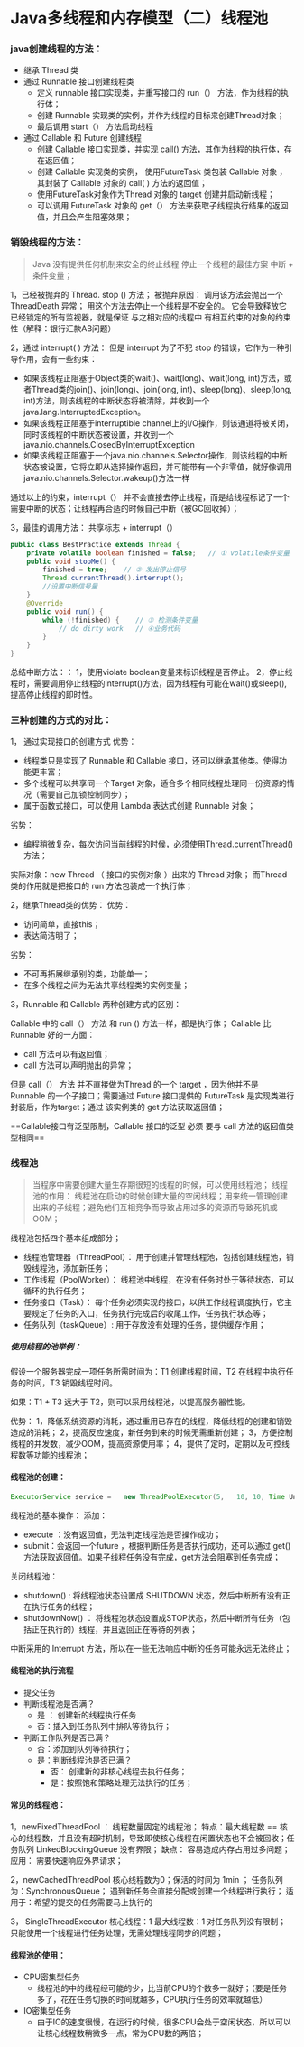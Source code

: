 Java多线程和内存模型（二）线程池
===
### java创建线程的方法：
+ 继承 Thread 类
+ 通过 Runnable 接口创建线程类
	 + 定义 runnable 接口实现类，并重写接口的 run（） 方法，作为线程的执行体；
	 + 创建 Runnable  实现类的实例，并作为线程的目标来创建Thread对象；
	 +  最后调用 start（） 方法启动线程
+ 通过  Callable 和 Future 创建线程
	+ 创建 Callable 接口实现类，并实现 call() 方法，其作为线程的执行体，存在返回值；
	+ 创建 Callable 实现类的实例， 使用FutureTask 类包装 Callable 对象 ，其封装了 Callable 对象的 call( ) 方法的返回值；
	+ 使用FutureTask对象作为Thread 对象的 target 创建并启动新线程；
	+ 可以调用 FutureTask 对象的 get（） 方法来获取子线程执行结果的返回值，并且会产生阻塞效果；

### 销毁线程的方法：
> Java 没有提供任何机制来安全的终止线程
> 停止一个线程的最佳方案 中断 + 条件变量；

1，已经被抛弃的 Thread. stop () 方法；
被抛弃原因：
调用该方法会抛出一个 ThreadDeath 异常；
用这个方法去停止一个线程是不安全的。
它会导致释放它已经锁定的所有监视器，就是保证 与之相对应的线程中 有相互约束的对象的约束性（解释：银行汇款AB问题）

2，通过 interrupt( ) 方法：
但是 interrupt 为了不犯 stop 的错误，它作为一种引导作用，会有一些约束：
 + 如果该线程正阻塞于Object类的wait()、wait(long)、wait(long, int)方法，或者Thread类的join()、join(long)、join(long, int)、sleep(long)、sleep(long, int)方法，则该线程的中断状态将被清除，并收到一个java.lang.InterruptedException。
 + 如果该线程正阻塞于interruptible channel上的I/O操作，则该通道将被关闭，同时该线程的中断状态被设置，并收到一个java.nio.channels.ClosedByInterruptException
 + 如果该线程正阻塞于一个java.nio.channels.Selector操作，则该线程的中断状态被设置，它将立即从选择操作返回，并可能带有一个非零值，就好像调用java.nio.channels.Selector.wakeup()方法一样

通过以上的约束，interrupt（） 并不会直接去停止线程，而是给线程标记了一个需要中断的状态；让线程再合适的时候自己中断（被GC回收掉）；

3，最佳的调用方法：
共享标志 +  interrupt（）
```java
public class BestPractice extends Thread {
    private volatile boolean finished = false;   // ① volatile条件变量
    public void stopMe() {
        finished = true;    // ② 发出停止信号
        Thread.currentThread().interrupt();
        //设置中断信号量
    }
    @Override
    public void run() {
        while (!finished) {    // ③ 检测条件变量
            // do dirty work   // ④业务代码
        }
    }
}
```

总结中断方法：：
1，使用violate boolean变量来标识线程是否停止。
2，停止线程时，需要调用停止线程的interrupt()方法，因为线程有可能在wait()或sleep(), 提高停止线程的即时性。


### 三种创建的方式的对比：
1， 通过实现接口的创建方式
优势：
+ 线程类只是实现了 Runnable 和 Callable 接口，还可以继承其他类。使得功能更丰富；
 + 多个线程可以共享同一个Target 对象，适合多个相同线程处理同一份资源的情况（需要自己加锁控制同步）；
 + 属于函数式接口，可以使用 Lambda 表达式创建 Runnable 对象；
 
 劣势：
 + 编程稍微复杂，每次访问当前线程的时候，必须使用Thread.currentThread() 方法；

实际对象：new Thread （ 接口的实例对象 ）出来的 Thread 对象；
而Thread 类的作用就是把接口的 run 方法包装成一个执行体；

2，继承Thread类的优势：
优势：
+  访问简单，直接this；
+  表达简洁明了；

劣势：
+ 不可再拓展继承别的类，功能单一；
+ 在多个线程之间为无法共享线程类的实例变量；

3，Runnable 和 Callable 两种创建方式的区别：

Callable 中的 call（） 方法 和 run () 方法一样，都是执行体；
Callable 比 Runnable 好的一方面：
+ call 方法可以有返回值；
+ call 方法可以声明抛出的异常；

但是 call（） 方法 并不直接做为Thread 的一个 target ，因为他并不是 Runnable 的一个子接口；需要通过 Future 接口提供的 FutureTask 是实现类进行封装后，作为target；通过 该实例类的 get 方法获取返回值；

==Callable接口有泛型限制，Callable 接口的泛型 必须 要与 call 方法的返回值类型相同==


### 线程池
> 当程序中需要创建大量生存期很短的线程的时候，可以使用线程池；
> 线程池的作用： 线程池在启动的时候创建大量的空闲线程；用来统一管理创建出来的子线程；避免他们互相竞争而导致占用过多的资源而导致死机或 OOM；

线程池包括四个基本组成部分；
+ 线程池管理器（ThreadPool）： 用于创建并管理线程池，包括创建线程池，销毁线程池，添加新任务；
+ 工作线程（PoolWorker）： 线程池中线程，在没有任务时处于等待状态，可以循环的执行任务；
+ 任务接口（Task）： 每个任务必须实现的接口，以供工作线程调度执行，它主要规定了任务的入口，任务执行完成后的收尾工作，任务执行状态等；
+ 任务队列（taskQueue）:  用于存放没有处理的任务，提供缓存作用；

##### 使用线程的池举例：
假设一个服务器完成一项任务所需时间为：T1 创建线程时间，T2 在线程中执行任务的时间，T3 销毁线程时间。

   如果：T1 + T3 远大于 T2，则可以采用线程池，以提高服务器性能。

优势：
1，降低系统资源的消耗，通过重用已存在的线程，降低线程的创建和销毁造成的消耗；
2，提高反应速度，新任务到来的时候无需重新创建；
3，方便控制线程的并发数，减少OOM，提高资源使用率；
4，提供了定时，定期以及可控线程数等功能的线程池；

#### 线程池的创建：
```java
ExecutorService	service	=	new	ThreadPoolExecutor(5,	10,	10,	Time Unit.SECONDS,	new	LinkedBlockingQueue<>());
```

线程池的基本操作：
添加：
+ execute ：没有返回值，无法判定线程池是否操作成功；
+ submit：会返回一个future ，根据判断任务是否执行成功，还可以通过 get() 方法获取返回值。如果子线程任务没有完成，get方法会阻塞到任务完成；

关闭线程池：
+ shutdown() : 将线程池状态设置成 SHUTDOWN 状态，然后中断所有没有正在执行任务的线程；
+  shutdownNow() ： 将线程池状态设置成STOP状态，然后中断所有任务（包括正在执行的）线程，并且返回正在等待的列表；

中断采用的 Interrupt 方法，所以在一些无法响应中断的任务可能永远无法终止；

#### 线程池的执行流程 
+ 提交任务
+ 判断线程池是否满？
	+ 是 ： 创建新的线程执行任务
	+ 否：插入到任务队列中排队等待执行；
+ 判断工作队列是否已满？
	+ 否：添加到队列等待执行；
	+ 是：判断线程池是否已满？
		+ 否： 创建新的非核心线程去执行任务；
		+ 是：按照饱和策略处理无法执行的任务； 

#### 常见的线程池：
1，newFixedThreadPool ： 线程数量固定的线程池；
特点：最大线程数 == 核心的线程数，并且没有超时机制，导致即使核心线程在闲置状态也不会被回收；任务队列 LinkedBlockingQueue 没有界限；
	缺点： 容易造成内存占用过多问题；
应用： 需要快速响应外界请求；

2，newCachedThreadPool 
核心线程数为0；保活的时间为 1min ；
任务队列为：SynchronousQueue；
遇到新任务会直接分配或创建一个线程进行执行；
适用于：希望的提交的任务需要马上执行的

3， SingleThreadExecutor 
核心线程：1
最大线程数：1
对任务队列没有限制；
只能使用一个线程进行任务处理，无需处理线程同步的问题；


#### 线程池的使用：
+ CPU密集型任务
	+ 线程池的中的线程经可能的少，比当前CPU的个数多一就好；（要是任务多了，花在任务切换的时间就越多，CPU执行任务的效率就越低）
+ IO密集型任务
	+ 由于IO的速度很慢，在运行的时候，很多CPU会处于空闲状态，所以可以让核心线程数稍微多一点，常为CPU数的两倍；
